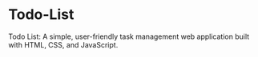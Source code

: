 # Todo-List
Todo List: A simple, user-friendly task management web application built with HTML, CSS, and JavaScript.
